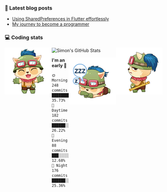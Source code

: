### 📘 Latest blog posts

<!-- BLOG-POST-LIST:START -->
- [Using SharedPreferences in Flutter effortlessly](http://blog.simonit.dev/2020/07/15/Using-SharedPreferences-in-Flutter-effortlessly/)
- [My journey to become a programmer](http://blog.simonit.dev/2018/07/14/My-journey-to-become-a-programmer/)
<!-- BLOG-POST-LIST:END -->

### 💻 Coding stats
<img align="right" src="https://raw.githubusercontent.com/simonpham/simonpham/master/assets/images/6kiur.gif" >


<img align="left" src="https://raw.githubusercontent.com/simonpham/simonpham/master/assets/images/5kiur.gif" >

![Simon's GitHub Stats](https://github-readme-stats-obu2qdcs2.vercel.app/api?username=simonpham)

<img align="right" src="https://raw.githubusercontent.com/simonpham/simonpham/master/assets/images/4kiur.gif" >

<!--START_SECTION:waka-->
**I'm an early 🐤** 

```text
🌞 Morning    248 commits    █████████░░░░░░░░░░░░░░░░   35.73% 
🌆 Daytime    182 commits    ██████░░░░░░░░░░░░░░░░░░░   26.22% 
🌃 Evening    88 commits     ███░░░░░░░░░░░░░░░░░░░░░░   12.68% 
🌙 Night      176 commits    ██████░░░░░░░░░░░░░░░░░░░   25.36%

```



<!--END_SECTION:waka-->

